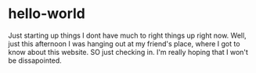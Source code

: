 # hello-world
Just starting up things
I dont have much to right things up right now.
Well, just this afternoon I was hanging out at my friend's place, where I got to know about this website.
SO just checking in.
I'm really hoping that I won't be dissapointed. 
